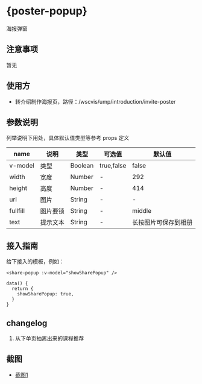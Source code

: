 # {poster-popup}

海报弹窗

## 注意事项

暂无

## 使用方

- 转介绍制作海报页，路径：/wscvis/ump/introduction/invite-poster

## 参数说明

列举说明下用处，具体默认值类型等参考 props 定义

name | 说明 | 类型 | 可选值 | 默认值
-|-|-|-|-
v-model|类型|Boolean|true,false|false
width|宽度|Number|-|292
height|高度|Number|-|414
url|图片|String|-|-
fullfill|图片要锁|String|-| middle
text|提示文本|String|-| 长按图片可保存到相册
## 接入指南

给下接入的模板，例如：

```
<share-popup :v-model="showSharePopup" />

data() {
  return {
    showSharePopup: true,
  }
}
```

## changelog

1. 从下单页抽离出来的课程推荐

## 截图

- [截图1](https://img01.yzcdn.cn/)
